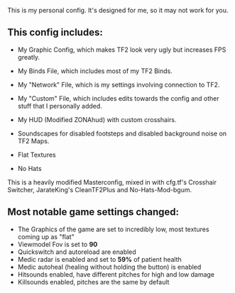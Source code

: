 This is my personal config. It's designed for me, so it may not work for you.

## This config includes:
-  My Graphic Config, which makes TF2 look very ugly but increases FPS greatly.
-  My Binds File, which includes most of my TF2 Binds.
-  My "Network" File, which is my settings involving connection to TF2.
-  My "Custom" File, which includes edits towards the config and other stuff that I personally added.

- My HUD (Modified ZONAhud) with custom crosshairs.
- Soundscapes for disabled footsteps and disabled background noise on TF2 Maps.
- Flat Textures
- No Hats
	
This is a heavily modified Masterconfig, mixed in with cfg.tf's Crosshair Switcher, JarateKing's CleanTF2Plus and No-Hats-Mod-bgum.

## Most notable game settings changed:
- The Graphics of the game are set to incredibly low, most textures coming up as "flat"
- Viewmodel Fov is set to **90**
- Quickswitch and autoreload are enabled
- Medic radar is enabled and set to **59%** of patient health
- Medic autoheal (healing without holding the button) is enabled
- Hitsounds enabled, have different pitches for high and low damage
- Killsounds enabled, pitches are the same by default

